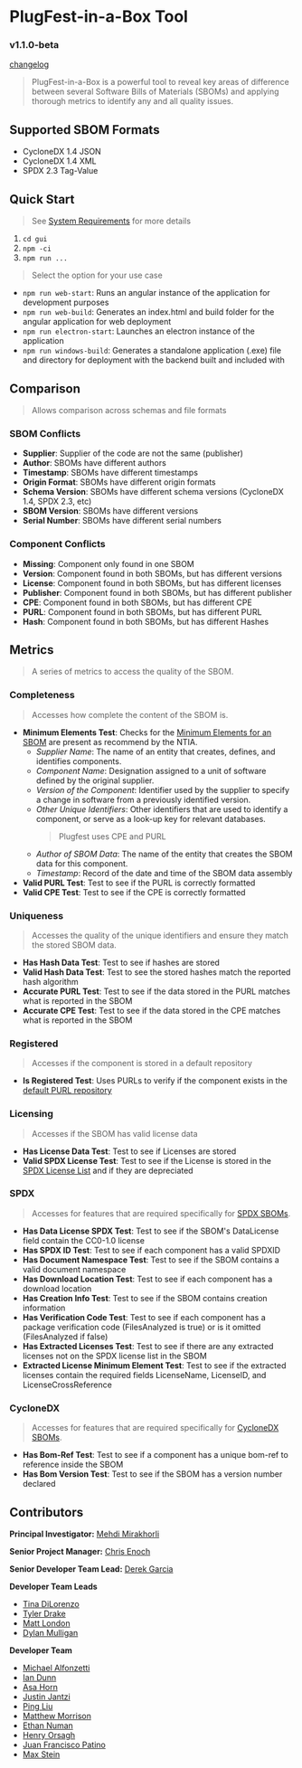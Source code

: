 # PlugFest-in-a-Box Tool
### v1.1.0-beta
[changelog](doc/changelog.md)
> PlugFest-in-a-Box is a powerful tool to reveal key areas of difference between several Software Bills of Materials 
> (SBOMs) and applying thorough metrics to identify any and all quality issues.


## Supported SBOM Formats
- CycloneDX 1.4 JSON
- CycloneDX 1.4 XML
- SPDX 2.3 Tag-Value


## Quick Start
> See [System Requirements](doc/README.md) for more details
1. `cd gui`
2. `npm -ci`
3. `npm run ...`
> Select the option for your use case
- `npm run web-start`: Runs an angular instance of the application for development purposes
- `npm run web-build`: Generates an index.html and build folder for the angular application for web deployment
- `npm run electron-start`: Launches an electron instance of the application
- `npm run windows-build`: Generates a standalone application (.exe) file and directory for deployment with the backend built and included with


## Comparison
> Allows comparison across schemas and file formats

### SBOM Conflicts
- **Supplier**: Supplier of the code are not the same (publisher)
- **Author**: SBOMs have different authors
- **Timestamp**: SBOMs have different timestamps
- **Origin Format**: SBOMs have different origin formats
- **Schema Version**: SBOMs have different schema versions (CycloneDX 1.4, SPDX 2.3, etc)
- **SBOM Version**: SBOMs have different versions
- **Serial Number**: SBOMs have different serial numbers

### Component Conflicts
- **Missing**: Component only found in one SBOM
- **Version**: Component found in both SBOMs, but has different versions
- **License**: Component found in both SBOMs, but has different licenses
- **Publisher**: Component found in both SBOMs, but has different publisher
- **CPE**: Component found in both SBOMs, but has different CPE
- **PURL**: Component found in both SBOMs, but has different PURL
- **Hash**: Component found in both SBOMs, but has different Hashes


## Metrics
> A series of metrics to access the quality of the SBOM.

### Completeness
> Accesses how complete the content of the SBOM is.
- **Minimum Elements Test**: Checks for the [Minimum Elements for an SBOM](https://www.ntia.doc.gov/files/ntia/publications/sbom_minimum_elements_report.pdf) 
are present as recommend by the NTIA.
  - _Supplier Name_: The name of an entity that creates, defines, and identifies components. 
  - _Component Name_: Designation assigned to a unit of software defined by the original supplier. 
  - _Version of the Component_: Identifier used by the supplier to specify a change in software from a previously identified version. 
  - _Other Unique Identifiers_: Other identifiers that are used to identify a component, or serve as a look-up key for relevant databases.
    > Plugfest uses CPE and PURL
  - _Author of SBOM Data_: The name of the entity that creates the SBOM data for this
    component. 
  - _Timestamp_: Record of the date and time of the SBOM data assembly
- **Valid PURL Test**: Test to see if the PURL is correctly formatted
- **Valid CPE Test**: Test to see if the CPE is correctly formatted

### Uniqueness
> Accesses the quality of the unique identifiers and ensure they match the stored SBOM data.
- **Has Hash Data Test**: Test to see if hashes are stored
- **Valid Hash Data Test**: Test to see the stored hashes match the reported hash algorithm
- **Accurate PURL Test**: Test to see if the data stored in the PURL matches what is reported in the SBOM
- **Accurate CPE Test**: Test to see if the data stored in the CPE matches what is reported in the SBOM

### Registered
> Accesses if the component is stored in a default repository
- **Is Registered Test**: Uses PURLs to verify if the component exists in the [default PURL repository](https://github.com/package-url/purl-spec/blob/master/PURL-TYPES.rst)
  
### Licensing
> Accesses if the SBOM has valid license data
- **Has License Data Test**: Test to see if Licenses are stored
- **Valid SPDX License Test**: Test to see if the License is stored in the [SPDX License List](https://spdx.org/licenses/) and if they are depreciated

### SPDX
> Accesses for features that are required specifically for [SPDX SBOMs](https://spdx.github.io/spdx-spec/v2.3/).
- **Has Data License SPDX Test**: Test to see if the SBOM's DataLicense field contain the CC0-1.0 license
- **Has SPDX ID Test**: Test to see if each component has a valid SPDXID
- **Has Document Namespace Test**: Test to see if the SBOM contains a valid document namespace
- **Has Download Location Test**: Test to see if each component has a download location
- **Has Creation Info Test**: Test to see if the SBOM contains creation information
- **Has Verification Code Test**: Test to see if each component has a package verification code (FilesAnalyzed is true) or is it omitted (FilesAnalyzed if false)
- **Has Extracted Licenses Test**: Test to see if there are any extracted licenses not on the SPDX license list in the SBOM
- **Extracted License Minimum Element Test**: Test to see if the extracted licenses contain the required fields LicenseName, LicenseID, and LicenseCrossReference

### CycloneDX
> Accesses for features that are required specifically for [CycloneDX SBOMs](https://cyclonedx.org/specification/overview/).
- **Has Bom-Ref Test**: Test to see if a component has a unique bom-ref to reference inside the SBOM
- **Has Bom Version Test**: Test to see if the SBOM has a version number declared


## Contributors
**Principal Investigator:** [Mehdi Mirakhorli](mailto:mxmvse@rit.edu)

**Senior Project Manager:** [Chris Enoch](mailto:ctevse@rit.edu)

**Senior Developer Team Lead:** [Derek Garcia](mailto:dlg1206@rit.edu)

**Developer Team Leads**
- [Tina DiLorenzo](mailto:tnd3015@rit.edu)
- [Tyler Drake](mailto:txd3634@rit.edu)
- [Matt London](mailto:mrl2534@rit.edu)
- [Dylan Mulligan](mailto:dtm5568@rit.edu)

**Developer Team**
- [Michael Alfonzetti](mailto:michael.alfonzetti93@gmail.com)
- [Ian Dunn](mailto:itd3516@rit.edu)
- [Asa Horn](mailto:aoh9470@rit.edu)
- [Justin Jantzi](mailto:jwj7297@rit.edu)
- [Ping Liu](mailto:pxlvse@rit.edu)
- [Matthew Morrison](mailto:msm8275@rit.edu)
- [Ethan Numan](mailto:ehn4602@rit.edu)
- [Henry Orsagh](mailto:hco4630@rit.edu)
- [Juan Francisco Patino](mailto:jfp6815@rit.edu)
- [Max Stein](mailto:mhs8558@rit.edu)
